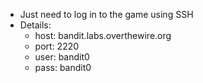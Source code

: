 - Just need to log in to the game using SSH
- Details:
	- host: bandit.labs.overthewire.org
	- port: 2220
	- user: bandit0
	- pass: bandit0